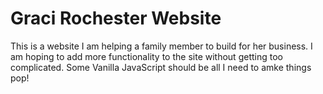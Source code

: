 # Graci Rochester Website

This is a website I am helping a family member to build for her business. I am hoping to add more functionality to the site without getting too complicated. Some Vanilla JavaScript should be all I need to amke things pop!

